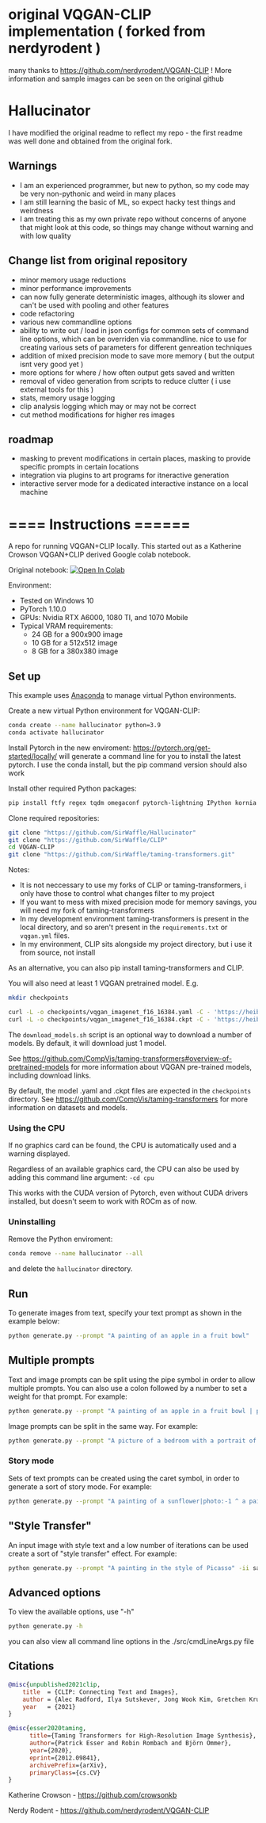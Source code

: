# original VQGAN-CLIP implementation ( forked from nerdyrodent )

many thanks to  <https://github.com/nerdyrodent/VQGAN-CLIP> ! More information and sample images can be seen on the original github



# Hallucinator
I have modified the original readme to reflect my repo - the first readme was well done and obtained from the original fork.

## Warnings
-  I am an experienced programmer, but new to python, so my code may be very non-pythonic and weird in many places
-  I am still learning the basic of ML, so expect hacky test things and weirdness
-  I am treating this as my own private repo without concerns of anyone that might look at this code, so things may change without warning and with low quality 

## Change list from original repository
- minor memory usage reductions
- minor performance improvements
- can now fully generate deterministic images, although its slower and can't be used with pooling and other features
- code refactoring
- various new commandline options
- ability to write out / load in json configs for common sets of command line options, which can be overriden via commandline. nice to use for creating various sets of parameters for different genreation techniques
- addition of mixed precision mode to save more memory ( but the output isnt very good yet )
- more options for where / how often output gets saved and written
- removal of video generation from scripts to reduce clutter ( i use external tools for this )
- stats, memory usage logging
- clip analysis logging which may or may not be correct
- cut method modifications for higher res images

## roadmap
- masking to prevent modifications in certain places, masking to provide specific prompts in certain locations
- integration via plugins to art programs for itneractive generation
- interactive server mode for a dedicated interactive instance on a local machine



# ==== Instructions ======

A repo for running VQGAN+CLIP locally. This started out as a Katherine Crowson VQGAN+CLIP derived Google colab notebook.

Original notebook: [![Open In Colab][colab-badge]][colab-notebook]

[colab-notebook]: <https://colab.research.google.com/drive/1ZAus_gn2RhTZWzOWUpPERNC0Q8OhZRTZ>
[colab-badge]: <https://colab.research.google.com/assets/colab-badge.svg>


Environment:

* Tested on Windows 10
* PyTorch 1.10.0
* GPUs: Nvidia RTX A6000, 1080 TI, and 1070 Mobile
* Typical VRAM requirements:
  * 24 GB for a 900x900 image
  * 10 GB for a 512x512 image
  * 8 GB for a 380x380 image

## Set up

This example uses [Anaconda](https://www.anaconda.com/products/individual#Downloads) to manage virtual Python environments.

Create a new virtual Python environment for VQGAN-CLIP:

```sh
conda create --name hallucinator python=3.9
conda activate hallucinator
```

Install Pytorch in the new enviroment:
<https://pytorch.org/get-started/locally/>
will generate a command line for you to install the latest pytorch. I use the conda install, but the pip command version should also work


Install other required Python packages:

```sh
pip install ftfy regex tqdm omegaconf pytorch-lightning IPython kornia imageio imageio-ffmpeg einops torch_optimizer
```

Clone required repositories:

```sh
git clone "https://github.com/SirWaffle/Hallucinator"
git clone "https://github.com/SirWaffle/CLIP"
cd VQGAN-CLIP
git clone "https://github.com/SirWaffle/taming-transformers.git"
```

Notes: 
- It is not neccessary to use my forks of CLIP or taming-transformers, i only have those to control what changes filter to my project
- If you want to mess with mixed precision mode for memory savings, you will need my fork of taming-transformers
- In my development environment taming-transformers is present in the local directory, and so aren't present in the `requirements.txt` or `vqgan.yml` files.
- In my environment, CLIP sits alongside my project directory, but i use it from source, not install

As an alternative, you can also pip install taming-transformers and CLIP.

You will also need at least 1 VQGAN pretrained model. E.g.

```sh
mkdir checkpoints

curl -L -o checkpoints/vqgan_imagenet_f16_16384.yaml -C - 'https://heibox.uni-heidelberg.de/d/a7530b09fed84f80a887/files/?p=%2Fconfigs%2Fmodel.yaml&dl=1' #ImageNet 16384
curl -L -o checkpoints/vqgan_imagenet_f16_16384.ckpt -C - 'https://heibox.uni-heidelberg.de/d/a7530b09fed84f80a887/files/?p=%2Fckpts%2Flast.ckpt&dl=1' #ImageNet 16384
```

The `download_models.sh` script is an optional way to download a number of models. By default, it will download just 1 model.

See <https://github.com/CompVis/taming-transformers#overview-of-pretrained-models> for more information about VQGAN pre-trained models, including download links.

By default, the model .yaml and .ckpt files are expected in the `checkpoints` directory.
See <https://github.com/CompVis/taming-transformers> for more information on datasets and models.

### Using the CPU

If no graphics card can be found, the CPU is automatically used and a warning displayed.

Regardless of an available graphics card, the CPU can also be used by adding this command line argument: `-cd cpu`

This works with the CUDA version of Pytorch, even without CUDA drivers installed, but doesn't seem to work with ROCm as of now.

### Uninstalling

Remove the Python enviroment:

```sh
conda remove --name hallucinator --all
```

and delete the `hallucinator` directory.

## Run

To generate images from text, specify your text prompt as shown in the example below:

```sh
python generate.py --prompt "A painting of an apple in a fruit bowl"
```

## Multiple prompts

Text and image prompts can be split using the pipe symbol in order to allow multiple prompts.
You can also use a colon followed by a number to set a weight for that prompt. For example:

```sh
python generate.py --prompt "A painting of an apple in a fruit bowl | psychedelic | surreal:0.5 | weird:0.25"
```

Image prompts can be split in the same way. For example:

```sh
python generate.py --prompt "A picture of a bedroom with a portrait of Van Gogh" -ip "samples/VanGogh.jpg | samples/Bedroom.png"
```

### Story mode

Sets of text prompts can be created using the caret symbol, in order to generate a sort of story mode. For example:

```sh
python generate.py --prompt "A painting of a sunflower|photo:-1 ^ a painting of a rose ^ a painting of a tulip ^ a painting of a daisy flower ^ a photograph of daffodil"
```


## "Style Transfer"

An input image with style text and a low number of iterations can be used create a sort of "style transfer" effect. For example:

```sh
python generate.py --prompt "A painting in the style of Picasso" -ii samples/VanGogh.jpg -i 80 -se 10 -opt AdamW -lr 0.25
```


## Advanced options

To view the available options, use "-h"

```sh
python generate.py -h
```

you can also view all command line options in the ./src/cmdLineArgs.py file



## Citations

```bibtex
@misc{unpublished2021clip,
    title  = {CLIP: Connecting Text and Images},
    author = {Alec Radford, Ilya Sutskever, Jong Wook Kim, Gretchen Krueger, Sandhini Agarwal},
    year   = {2021}
}
```

```bibtex
@misc{esser2020taming,
      title={Taming Transformers for High-Resolution Image Synthesis}, 
      author={Patrick Esser and Robin Rombach and Björn Ommer},
      year={2020},
      eprint={2012.09841},
      archivePrefix={arXiv},
      primaryClass={cs.CV}
}
```

Katherine Crowson - <https://github.com/crowsonkb>

Nerdy Rodent - <https://github.com/nerdyrodent/VQGAN-CLIP>
